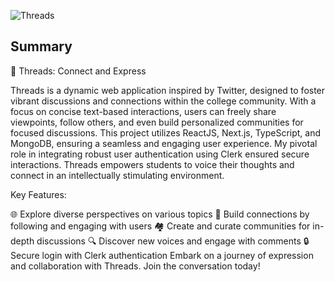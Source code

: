 
![Threads]([https://i.ibb.co/2dSC0TQ/Thumbnail-1.png](https://github.com/nirajj-pal/threads/blob/main/threads-png.png))



## Summary

🧵 Threads: Connect and Express

Threads is a dynamic web application inspired by Twitter, designed to foster vibrant discussions and connections within the college community. With a focus on concise text-based interactions, users can freely share viewpoints, follow others, and even build personalized communities for focused discussions. This project utilizes ReactJS, Next.js, TypeScript, and MongoDB, ensuring a seamless and engaging user experience. My pivotal role in integrating robust user authentication using Clerk ensured secure interactions. Threads empowers students to voice their thoughts and connect in an intellectually stimulating environment.

Key Features:

🌐 Explore diverse perspectives on various topics
🔗 Build connections by following and engaging with users
🏘️ Create and curate communities for in-depth discussions
🔍 Discover new voices and engage with comments
🔒 Secure login with Clerk authentication
Embark on a journey of expression and collaboration with Threads. Join the conversation today!






